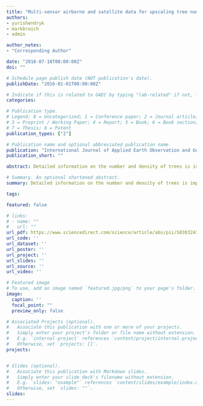 ```yaml
---
title: "Multi-sensor airborne and satellite data for upscaling tree number information in a structurally complex eucalypt forest"
authors:
- yurishendryk
- markbroich
- admin

author_notes:
- "Corresponding Author"

date: "2018-07-18T00:00:00Z"
doi: ""

# Schedule page publish date (NOT publication's date).
publishDate: "2016-01-01T00:00:00Z"

# Indicate if this is related to GAEC by typing "lab-related" if not, leave blank
categories: 

# Publication type.
# Legend: 0 = Uncategorized; 1 = Conference paper; 2 = Journal article;
# 3 = Preprint / Working Paper; 4 = Report; 5 = Book; 6 = Book section;
# 7 = Thesis; 8 = Patent
publication_types: ["2"]

# Publication name and optional abbreviated publication name.
publication: "International Journal of Applied Earth Observation and Geoinformation"
publication_short: ""

abstract: Detailed information on the number and density of trees is important for conservation and sustainable use of forest resources. In this respect, remote sensing technology is a reliable tool for deriving timely and fine-scale information on forest inventory attributes. However, to better predict and understand the functioning of the forest, fine-scale measures of tree number and density must be extrapolated to the forest plot or stand levels through upscaling. In this study, we compared and combined three sources of remotely sensed data, including low point density airborne laser scans (ALS), synthetic aperture radar (SAR) and very-high resolution WorldView-2 imagery to upscale the total number of trees to the plot level in a structurally complex eucalypt forest using random forest regression. We used information on number of trees previously derived from high point density ALS as training data for a random forest regressor and field inventory data for validation. Overall, our modelled estimates resulted in significant fits (p <  0.05) with goodness-of-fit (R2) of 0.61, but systematically underestimated tree numbers. The ALS predictor variables (e.g. canopy cover and height) were the best for estimating tree numbers (R2 = 0.48, nRMSE = 61%), as compared to WorldView-2 and SAR predictor variables (R2 < 0.35). Overall, the combined use of WorldView-2, ALS and SAR predictors for estimating tree numbers showed substantial improvement in R2 of up to 0.13 as compared to their individual use. Our findings demonstrate the potential of using low point density ALS, SAR and WorldView-2 imagery to upscale high point density ALS derived tree numbers at the plot level in a structurally complex eucalypt forest.

# Summary. An optional shortened abstract.
summary: Detailed information on the number and density of trees is important for conservation and sustainable use of forest resources. In this respect, remote sensing technology is a reliable tool for deriving timely and fine-scale information on forest inventory attributes. However, to better predict and understand the functioning of the forest, fine-scale measures of tree number and density must be extrapolated to the forest plot or stand levels through upscaling.

tags:

featured: false

# links:
# - name: ""
#   url: ""
url_pdf: https://www.sciencedirect.com/science/article/abs/pii/S0303243418303155
url_code: ''
url_dataset: ''
url_poster: ''
url_project: ''
url_slides: ''
url_source: ''
url_video: ''

# Featured image
# To use, add an image named `featured.jpg/png` to your page's folder. 
image:
  caption: ''
  focal_point: ""
  preview_only: false

# Associated Projects (optional).
#   Associate this publication with one or more of your projects.
#   Simply enter your project's folder or file name without extension.
#   E.g. `internal-project` references `content/project/internal-project/index.md`.
#   Otherwise, set `projects: []`.
projects: 


# Slides (optional).
#   Associate this publication with Markdown slides.
#   Simply enter your slide deck's filename without extension.
#   E.g. `slides: "example"` references `content/slides/example/index.md`.
#   Otherwise, set `slides: ""`.
slides:
---
```



